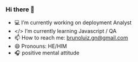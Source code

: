 ### Hi there 👋

- 💻 I’m currently working on deployment Analyst 
- </> I’m currently learning Javascript / QA
- 📫 How to reach me: brunoluiz.gn@gmail.com
- 😄 Pronouns: HE/HIM
- 🎧 positive mental attitude
